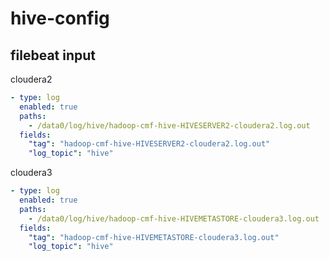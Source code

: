 # hive-config

## filebeat input
cloudera2
```yml
- type: log
  enabled: true
  paths:
    - /data0/log/hive/hadoop-cmf-hive-HIVESERVER2-cloudera2.log.out
  fields:
    "tag": "hadoop-cmf-hive-HIVESERVER2-cloudera2.log.out"
    "log_topic": "hive"
```
cloudera3
```yml
- type: log
  enabled: true
  paths:
    - /data0/log/hive/hadoop-cmf-hive-HIVEMETASTORE-cloudera3.log.out
  fields:
    "tag": "hadoop-cmf-hive-HIVEMETASTORE-cloudera3.log.out"
    "log_topic": "hive"
```